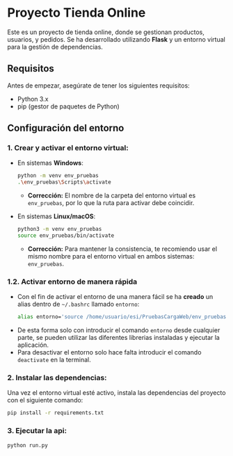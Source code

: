 # Proyecto Tienda Online

Este es un proyecto de tienda online, donde se gestionan productos, usuarios, y pedidos. Se ha desarrollado utilizando **Flask** y un entorno virtual para la gestión de dependencias.

## Requisitos

Antes de empezar, asegúrate de tener los siguientes requisitos:

- Python 3.x
- pip (gestor de paquetes de Python)

## Configuración del entorno

### 1. **Crear y activar el entorno virtual**:

   - En sistemas **Windows**:
     ```bash
     python -m venv env_pruebas
     .\env_pruebas\Scripts\activate
     ```
     * **Corrección:** El nombre de la carpeta del entorno virtual es `env_pruebas`, por lo que la ruta para activar debe coincidir.

   - En sistemas **Linux/macOS**:
     ```bash
     python3 -m venv env_pruebas
     source env_pruebas/bin/activate
     ```
     * **Corrección:** Para mantener la consistencia, te recomiendo usar el mismo nombre para el entorno virtual en ambos sistemas: `env_pruebas`.

### 1.2. **Activar entorno de manera rápida**
  - Con el fin de activar el entorno de una manera fácil se ha **creado** un alias dentro de `~/.bashrc` llamado `entorno`:
    ```bash
    alias entorno='source /home/usuario/esi/PruebasCargaWeb/env_pruebas/bin/activate'
    ```
  - De esta forma solo con introducir el comando `entorno` desde cualquier parte, se pueden utilizar las diferentes librerias instaladas y ejecutar la aplicación.
  - Para desactivar el entorno solo hace falta introducir el comando `deactivate` en la terminal.

### 2. **Instalar las dependencias**:

   Una vez el entorno virtual esté activo, instala las dependencias del proyecto con el siguiente comando:

   ```bash
   pip install -r requirements.txt
   ```
### 3. **Ejecutar la api**:
  ```bash
  python run.py
  ```
	

